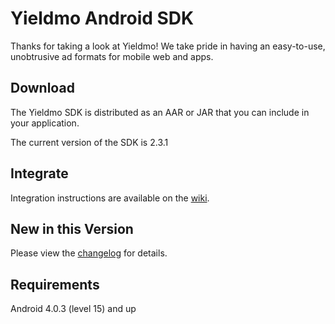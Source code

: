 # Yieldmo Android SDK

Thanks for taking a look at Yieldmo! We take pride in having an easy-to-use, unobtrusive ad formats for mobile web and apps.

## Download

The Yieldmo SDK is distributed as an AAR or JAR that you can include in your application.

The current version of the SDK is 2.3.1

## Integrate

Integration instructions are available on the [wiki](https://github.com/yieldmo/yieldmo-android-sdk/wiki/Getting-Started).

## New in this Version

Please view the [changelog](https://github.com/yieldmo/yieldmo-android-sdk/blob/master/CHANGELOG.md) for details.

## Requirements

Android 4.0.3 (level 15) and up

